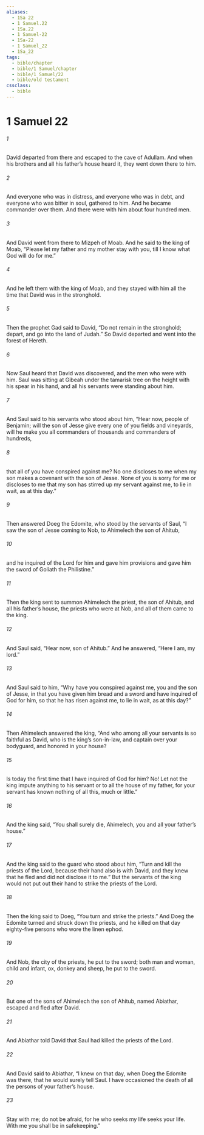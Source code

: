 ```yaml
---
aliases:
  - 1Sa 22
  - 1 Samuel.22
  - 1Sa.22
  - 1 Samuel-22
  - 1Sa-22
  - 1 Samuel_22
  - 1Sa_22
tags:
  - bible/chapter
  - bible/1 Samuel/chapter
  - bible/1 Samuel/22
  - bible/old testament
cssclass:
  - bible
---
```


# 1 Samuel 22

###### 1
David departed from there and escaped to the cave of Adullam. And when his brothers and all his father’s house heard it, they went down there to him.
###### 2
And everyone who was in distress, and everyone who was in debt, and everyone who was bitter in soul, gathered to him. And he became commander over them. And there were with him about four hundred men.
###### 3
And David went from there to Mizpeh of Moab. And he said to the king of Moab, “Please let my father and my mother stay with you, till I know what God will do for me.”
###### 4
And he left them with the king of Moab, and they stayed with him all the time that David was in the stronghold.
###### 5
Then the prophet Gad said to David, “Do not remain in the stronghold; depart, and go into the land of Judah.” So David departed and went into the forest of Hereth.
###### 6
Now Saul heard that David was discovered, and the men who were with him. Saul was sitting at Gibeah under the tamarisk tree on the height with his spear in his hand, and all his servants were standing about him.
###### 7
And Saul said to his servants who stood about him, “Hear now, people of Benjamin; will the son of Jesse give every one of you fields and vineyards, will he make you all commanders of thousands and commanders of hundreds,
###### 8
that all of you have conspired against me? No one discloses to me when my son makes a covenant with the son of Jesse. None of you is sorry for me or discloses to me that my son has stirred up my servant against me, to lie in wait, as at this day.”
###### 9
Then answered Doeg the Edomite, who stood by the servants of Saul, “I saw the son of Jesse coming to Nob, to Ahimelech the son of Ahitub,
###### 10
and he inquired of the Lord for him and gave him provisions and gave him the sword of Goliath the Philistine.”
###### 11
Then the king sent to summon Ahimelech the priest, the son of Ahitub, and all his father’s house, the priests who were at Nob, and all of them came to the king.
###### 12
And Saul said, “Hear now, son of Ahitub.” And he answered, “Here I am, my lord.”
###### 13
And Saul said to him, “Why have you conspired against me, you and the son of Jesse, in that you have given him bread and a sword and have inquired of God for him, so that he has risen against me, to lie in wait, as at this day?”
###### 14
Then Ahimelech answered the king, “And who among all your servants is so faithful as David, who is the king’s son-in-law, and captain over your bodyguard, and honored in your house?
###### 15
Is today the first time that I have inquired of God for him? No! Let not the king impute anything to his servant or to all the house of my father, for your servant has known nothing of all this, much or little.”
###### 16
And the king said, “You shall surely die, Ahimelech, you and all your father’s house.”
###### 17
And the king said to the guard who stood about him, “Turn and kill the priests of the Lord, because their hand also is with David, and they knew that he fled and did not disclose it to me.” But the servants of the king would not put out their hand to strike the priests of the Lord.
###### 18
Then the king said to Doeg, “You turn and strike the priests.” And Doeg the Edomite turned and struck down the priests, and he killed on that day eighty-five persons who wore the linen ephod.
###### 19
And Nob, the city of the priests, he put to the sword; both man and woman, child and infant, ox, donkey and sheep, he put to the sword.
###### 20
But one of the sons of Ahimelech the son of Ahitub, named Abiathar, escaped and fled after David.
###### 21
And Abiathar told David that Saul had killed the priests of the Lord.
###### 22
And David said to Abiathar, “I knew on that day, when Doeg the Edomite was there, that he would surely tell Saul. I have occasioned the death of all the persons of your father’s house.
###### 23
Stay with me; do not be afraid, for he who seeks my life seeks your life. With me you shall be in safekeeping.”


